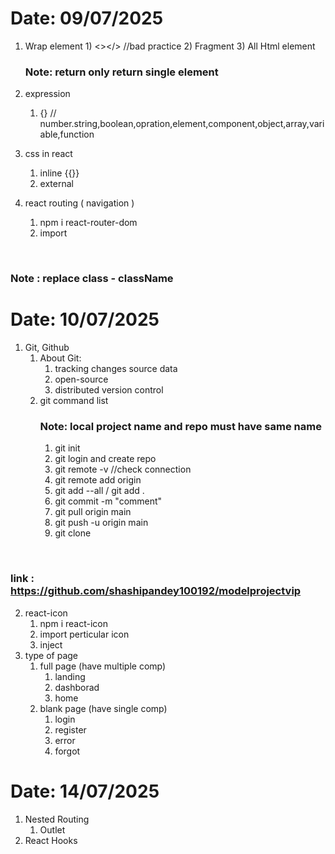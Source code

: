 <h1>Date: 09/07/2025</h1>

1. Wrap element 1) <></> //bad practice 2) Fragment 3) All Html element
   <br/> <h3>Note: return only return single element</h3>

2. expression

   1. {} // number.string,boolean,opration,element,component,object,array,variable,function

3. css in react

   1. inline
      {{}}
   2. external

4. react routing ( navigation )
   1. npm i react-router-dom
   2. import

<br/> <h3>Note : replace class - className</h3>

<h1>Date: 10/07/2025</h1>

1. Git, Github
   1. About Git:
      1. tracking changes source data
      2. open-source
      3. distributed version control
   2. git command list
      <br/> <h3>Note: local project name and repo must have same name</h3>
      1. git init
      2. git login and create repo
      3. git remote -v //check connection
      4. git remote add origin <path>
      5. git add --all / git add .
      6. git commit -m "comment"
      7. git pull origin main
      8. git push -u origin main
      9. git clone <path>

<br/> <h3>link : https://github.com/shashipandey100192/modelprojectvip</h3>

2. react-icon
   1. npm i react-icon
   2. import perticular icon
   3. inject
3. type of page
   1. full page (have multiple comp)
      1. landing
      2. dashborad
      3. home
   2. blank page (have single comp)
      1. login
      2. register
      3. error
      4. forgot

<h1>Date: 14/07/2025</h1>

1. Nested Routing
   1. Outlet
2. React Hooks

